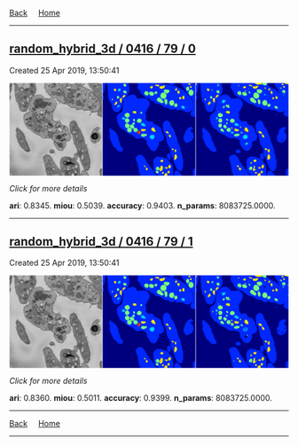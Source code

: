 
[Back](..)&nbsp;&nbsp;&nbsp;&nbsp;&nbsp;[Home](https://leapmanlab.github.io/snapshots)

---

<div class="summary"><a href="0"><h2>random_hybrid_3d / 0416 / 79 / 0</h2></a><p>Created 25 Apr 2019, 13:50:41
</p><a href="0"><img src="0/media/summary.png" align="center"></a><p>
<i>Click for more details</i>
</p></div>

**ari**: 0.8345. **miou**: 0.5039. **accuracy**: 0.9403. **n_params**: 8083725.0000. 

---

<div class="summary"><a href="1"><h2>random_hybrid_3d / 0416 / 79 / 1</h2></a><p>Created 25 Apr 2019, 13:50:41
</p><a href="1"><img src="1/media/summary.png" align="center"></a><p>
<i>Click for more details</i>
</p></div>

**ari**: 0.8360. **miou**: 0.5011. **accuracy**: 0.9399. **n_params**: 8083725.0000. 

---

[Back](..)&nbsp;&nbsp;&nbsp;&nbsp;&nbsp;[Home](https://leapmanlab.github.io/snapshots)

---